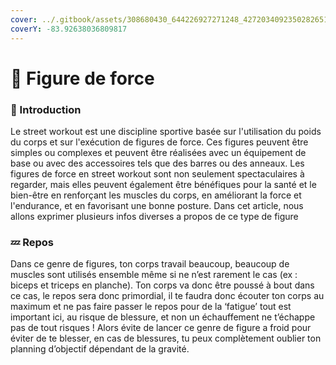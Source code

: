 ```yaml
---
cover: ../.gitbook/assets/308680430_644226927271248_4272034092350282651_n (1).jpg
coverY: -83.92638036809817
---
```


# 📏 Figure de force

### 🚩 Introduction

Le street workout est une discipline sportive basée sur l'utilisation du poids du corps et sur l'exécution de figures de force. Ces figures peuvent être simples ou complexes et peuvent être réalisées avec un équipement de base ou avec des accessoires tels que des barres ou des anneaux. Les figures de force en street workout sont non seulement spectaculaires à regarder, mais elles peuvent également être bénéfiques pour la santé et le bien-être en renforçant les muscles du corps, en améliorant la force et l'endurance, et en favorisant une bonne posture. Dans cet article, nous allons exprimer plusieurs infos diverses a propos de ce type de figure

### 💤 Repos

Dans ce genre de figures, ton corps travail beaucoup, beaucoup de muscles sont utilisés ensemble même si ne n’est rarement le cas (ex : biceps et triceps en planche). Ton corps va donc être poussé à bout dans ce cas, le repos sera donc primordial, il te faudra donc écouter ton corps au maximum et ne pas faire passer le repos pour de la ‘fatigue’ tout est important ici, au risque de blessure, et non un échauffement ne t’échappe pas de tout risques ! Alors évite de lancer ce genre de figure a froid pour éviter de te blesser, en cas de blessures, tu peux complètement oublier ton planning d’objectif dépendant de la gravité.
